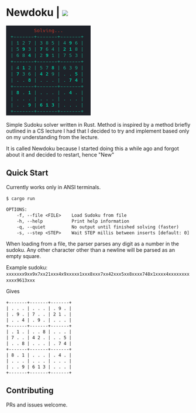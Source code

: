 # Newdoku | ![](https://img.shields.io/crates/v/newdoku)

![](https://github.com/Piturnah/newdoku/blob/master/demo.gif)

Simple Sudoku solver written in Rust. Method is inspired by a method briefly outlined in a CS lecture I had that I decided to try and implement based only on my understanding from the lecture.

It is called Newdoku because I started doing this a while ago and forgot about it and decided to restart, hence "New"

## Quick Start

Currently works only in ANSI terminals.

```console
$ cargo run
```

```console
OPTIONS:
    -f, --file <FILE>    Load Sudoku from file
    -h, --help           Print help information
    -q, --quiet          No output until finished solving (faster)
    -s, --step <STEP>    Wait STEP millis between inserts [default: 0]
```

When loading from a file, the parser parses any digit as a number in the sudoku. Any other character other than a newline will be parsed as an empty square.

Example sudoku:
`xxxxxxx9xx9x7xx21xxx4x9xxxxx1xxx8xxx7xx42xxx5xx8xxxx748x1xxxx4xxxxxxxxxxxx9613xxx`

Gives
```console
+-------+-------+-------+
| . . . | . . . | . 9 . |
| . 9 . | 7 . . | 2 1 . |
| . . 4 | . 9 . | . . . |
+-------+-------+-------+
| . 1 . | . . 8 | . . . |
| 7 . . | 4 2 . | . . 5 |
| . . 8 | . . . | . 7 4 |
+-------+-------+-------+
| 8 . 1 | . . . | . 4 . |
| . . . | . . . | . . . |
| . . 9 | 6 1 3 | . . . |
+-------+-------+-------+
```

## Contributing

PRs and issues welcome.
